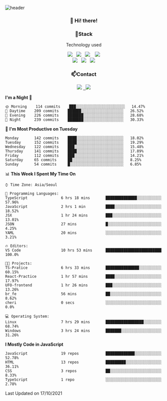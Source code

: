 ![header](https://capsule-render.vercel.app/api?type=waving&color=gradient&height=200&text=Che-ri&fontAlign=70&fontAlignY=40&animation=twinkling)

<h3 align="center">👋 Hi! there!</h3>

<h3 align="center">📌Stack</h3>
<p align="center">Technology used</p>
<div align="center"><img src="https://img.shields.io/badge/HTML5-e74c3c?style=flat-square&logo=HTML5&logoColor=white"></img> &nbsp <img src="https://img.shields.io/badge/CSS3-0A84FF?style=flat-square&logo=CSS3&logoColor=white"></img>  &nbsp <img src="https://img.shields.io/badge/SCSS-fd79a8?style=flat-square&logo=Sass&logoColor=white"/></a>&nbsp  &nbsp <img src="https://img.shields.io/badge/styled%2Dcomponents-DB7093?style=flat-square&logo=styled%2Dcomponents&logoColor=white"/></a>
<br><img src="https://img.shields.io/badge/JavaScript-FFCD11?style=flat-square&logo=JavaScript&logoColor=white"></img> &nbsp <img src="https://img.shields.io/badge/React-00BCF6?style=flat-square&logo=React&logoColor=white"></img> &nbsp <img src="https://img.shields.io/badge/Redux-764ABC?style=flat-square&logo=Redux&logoColor=white"/></a></div>

<h3 align="center">📫Contact</h3>
<div align="center"><a href="https://cheri.tistory.com/"><img src="https://img.shields.io/badge/Cheri-AD29B6?style=flat-square&logo=Tidal&logoColor=white"/></a> <a href="rnjs1135@gmail.com"> &nbsp <img src="https://img.shields.io/badge/Gmail-EA4335?style=flat-square&logo=Gmail&logoColor=white"/></a></div>

<!--START_SECTION:waka-->
**I'm a Night 🦉** 

```text
🌞 Morning    114 commits    ███░░░░░░░░░░░░░░░░░░░░░░   14.47% 
🌆 Daytime    209 commits    ██████░░░░░░░░░░░░░░░░░░░   26.52% 
🌃 Evening    226 commits    ███████░░░░░░░░░░░░░░░░░░   28.68% 
🌙 Night      239 commits    ███████░░░░░░░░░░░░░░░░░░   30.33%

```
📅 **I'm Most Productive on Tuesday** 

```text
Monday       142 commits    ████░░░░░░░░░░░░░░░░░░░░░   18.02% 
Tuesday      152 commits    ████░░░░░░░░░░░░░░░░░░░░░   19.29% 
Wednesday    122 commits    ███░░░░░░░░░░░░░░░░░░░░░░   15.48% 
Thursday     141 commits    ████░░░░░░░░░░░░░░░░░░░░░   17.89% 
Friday       112 commits    ███░░░░░░░░░░░░░░░░░░░░░░   14.21% 
Saturday     65 commits     ██░░░░░░░░░░░░░░░░░░░░░░░   8.25% 
Sunday       54 commits     █░░░░░░░░░░░░░░░░░░░░░░░░   6.85%

```


📊 **This Week I Spent My Time On** 

```text
⌚︎ Time Zone: Asia/Seoul

💬 Programming Languages: 
TypeScript               6 hrs 18 mins       ██████████████░░░░░░░░░░░   57.96% 
JavaScript               2 hrs 1 min         ████░░░░░░░░░░░░░░░░░░░░░   18.52% 
JSX                      1 hr 24 mins        ███░░░░░░░░░░░░░░░░░░░░░░   13.01% 
JSON                     27 mins             █░░░░░░░░░░░░░░░░░░░░░░░░   4.25% 
YAML                     20 mins             ░░░░░░░░░░░░░░░░░░░░░░░░░   3.21%

🔥 Editors: 
VS Code                  10 hrs 53 mins      █████████████████████████   100.0%

🐱‍💻 Projects: 
TS-Pratice               6 hrs 33 mins       ███████████████░░░░░░░░░░   60.15% 
React-Practice           1 hr 57 mins        ████░░░░░░░░░░░░░░░░░░░░░   17.97% 
UFO-frontend             1 hr 26 mins        ███░░░░░░░░░░░░░░░░░░░░░░   13.26% 
br_fe                    56 mins             ██░░░░░░░░░░░░░░░░░░░░░░░   8.62% 
cheri                    0 secs              ░░░░░░░░░░░░░░░░░░░░░░░░░   0.0%

💻 Operating System: 
Linux                    7 hrs 29 mins       █████████████████░░░░░░░░   68.74% 
Windows                  3 hrs 24 mins       ███████░░░░░░░░░░░░░░░░░░   31.26%

```

**I Mostly Code in JavaScript** 

```text
JavaScript               19 repos            █████████████░░░░░░░░░░░░   52.78% 
HTML                     13 repos            █████████░░░░░░░░░░░░░░░░   36.11% 
CSS                      3 repos             ██░░░░░░░░░░░░░░░░░░░░░░░   8.33% 
TypeScript               1 repo              ░░░░░░░░░░░░░░░░░░░░░░░░░   2.78%

```



 Last Updated on 17/10/2021
<!--END_SECTION:waka-->
